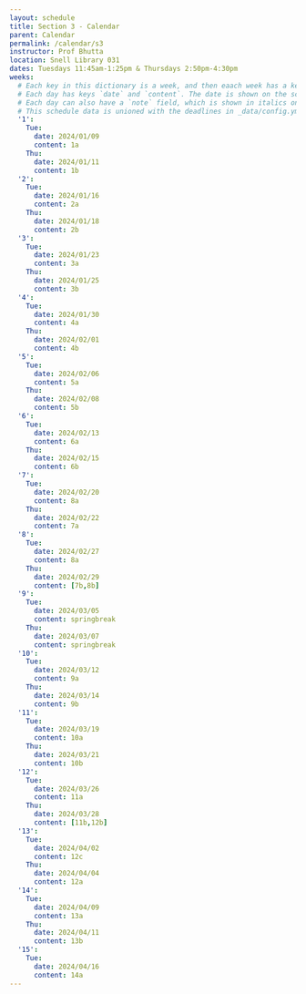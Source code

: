 ```yaml
---
layout: schedule
title: Section 3 - Calendar
parent: Calendar
permalink: /calendar/s3
instructor: Prof Bhutta
location: Snell Library 031
dates: Tuesdays 11:45am-1:25pm & Thursdays 2:50pm-4:30pm
weeks:
  # Each key in this dictionary is a week, and then eaach week has a key in [Mon, Tue, Wed, Thu, Thu].
  # Each day has keys `date` and `content`. The date is shown on the schedule, and `content` is a key into the yml file in _data/modules.yml. `content` may be an array.
  # Each day can also have a `note` field, which is shown in italics on the calendar.
  # This schedule data is unioned with the deadlines in _data/config.yml
  '1':
    Tue:
      date: 2024/01/09
      content: 1a
    Thu:
      date: 2024/01/11
      content: 1b
  '2':
    Tue:
      date: 2024/01/16
      content: 2a
    Thu:
      date: 2024/01/18
      content: 2b
  '3':
    Tue:
      date: 2024/01/23
      content: 3a
    Thu:
      date: 2024/01/25
      content: 3b
  '4':
    Tue:
      date: 2024/01/30
      content: 4a
    Thu:
      date: 2024/02/01
      content: 4b
  '5':
    Tue:
      date: 2024/02/06
      content: 5a
    Thu:
      date: 2024/02/08
      content: 5b
  '6':
    Tue:
      date: 2024/02/13
      content: 6a
    Thu:
      date: 2024/02/15
      content: 6b
  '7':
    Tue:
      date: 2024/02/20
      content: 8a
    Thu:
      date: 2024/02/22
      content: 7a
  '8':
    Tue:
      date: 2024/02/27
      content: 8a
    Thu:
      date: 2024/02/29
      content: [7b,8b]
  '9':
    Tue:
      date: 2024/03/05
      content: springbreak
    Thu:
      date: 2024/03/07
      content: springbreak
  '10':
    Tue:
      date: 2024/03/12
      content: 9a
    Thu:
      date: 2024/03/14
      content: 9b
  '11':
    Tue:
      date: 2024/03/19
      content: 10a
    Thu:
      date: 2024/03/21
      content: 10b
  '12':
    Tue:
      date: 2024/03/26
      content: 11a
    Thu:
      date: 2024/03/28
      content: [11b,12b]
  '13':
    Tue:
      date: 2024/04/02
      content: 12c
    Thu:
      date: 2024/04/04
      content: 12a
  '14':
    Tue:
      date: 2024/04/09
      content: 13a
    Thu:
      date: 2024/04/11
      content: 13b
  '15':
    Tue:
      date: 2024/04/16
      content: 14a
---
```

